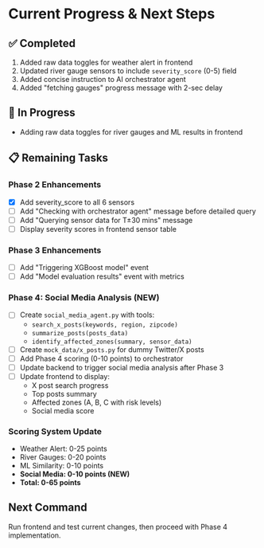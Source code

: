# Current Progress & Next Steps

## ✅ Completed
1. Added raw data toggles for weather alert in frontend
2. Updated river gauge sensors to include `severity_score` (0-5) field
3. Added concise instruction to AI orchestrator agent
4. Added "fetching gauges" progress message with 2-sec delay

## 🚧 In Progress
- Adding raw data toggles for river gauges and ML results in frontend

## 📋 Remaining Tasks

### Phase 2 Enhancements
- [x] Add severity_score to all 6 sensors
- [ ] Add "Checking with orchestrator agent" message before detailed query
- [ ] Add "Querying sensor data for T±30 mins" message
- [ ] Display severity scores in frontend sensor table

### Phase 3 Enhancements  
- [ ] Add "Triggering XGBoost model" event
- [ ] Add "Model evaluation results" event with metrics

### Phase 4: Social Media Analysis (NEW)
- [ ] Create `social_media_agent.py` with tools:
  - `search_x_posts(keywords, region, zipcode)` 
  - `summarize_posts(posts_data)`
  - `identify_affected_zones(summary, sensor_data)`
- [ ] Create `mock_data/x_posts.py` for dummy Twitter/X posts
- [ ] Add Phase 4 scoring (0-10 points) to orchestrator
- [ ] Update backend to trigger social media analysis after Phase 3
- [ ] Update frontend to display:
  - X post search progress
  - Top posts summary
  - Affected zones (A, B, C with risk levels)
  - Social media score

### Scoring System Update
- Weather Alert: 0-25 points
- River Gauges: 0-20 points  
- ML Similarity: 0-10 points
- **Social Media: 0-10 points (NEW)**
- **Total: 0-65 points**

## Next Command
Run frontend and test current changes, then proceed with Phase 4 implementation.
